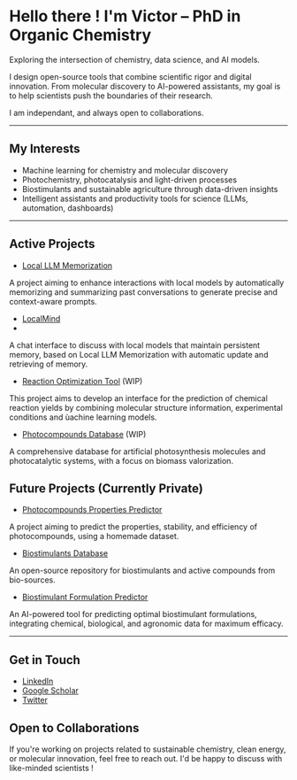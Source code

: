 # Hello there ! I'm Victor – PhD in Organic Chemistry

Exploring the intersection of chemistry, data science, and AI models. 

I design open-source tools that combine scientific rigor and digital innovation. 
From molecular discovery to AI-powered assistants, my goal is to help scientists push the boundaries of their research.  

I am independant, and always open to collaborations.  


---

## My Interests  

- Machine learning for chemistry and molecular discovery
- Photochemistry, photocatalysis and light-driven processes
- Biostimulants and sustainable agriculture through data-driven insights  
- Intelligent assistants and productivity tools for science (LLMs, automation, dashboards)

---
  
## Active Projects 

- [Local LLM Memorization](https://github.com/victorcarre6/llm-memorization)
  
A project aiming to enhance interactions with local models by automatically memorizing and summarizing past conversations to generate precise and context-aware prompts.

- [LocalMind](https://github.com/victorcarre6/llm-assistant)
- 
A chat interface to discuss with local models that maintain persistent memory, based on Local LLM Memorization with automatic update and retrieving of memory.

- [Reaction Optimization Tool](https://github.com/victorcarre6/reaction-optimization-tool) (WIP)

This project aims to develop an interface for the prediction of chemical reaction yields by combining molecular structure information, experimental conditions and ùachine learning models.

- [Photocompounds Database](https://github.com/victorcarre6/photocompounds-database) (WIP)

A comprehensive database for artificial photosynthesis molecules and photocatalytic systems, with a focus on biomass valorization. 

## Future Projects (Currently Private)

- [Photocompounds Properties Predictor](https://github.com/victorcarre6/photocompounds-properties-predictor)

A project aiming to predict the properties, stability, and efficiency of photocompounds, using a homemade dataset.

- [Biostimulants Database](https://github.com/victorcarre6/biostimulants-database)

An open-source repository for biostimulants and active compounds from bio-sources.  

- [Biostimulant Formulation Predictor](https://github.com/victorcarre6/biostimulant-formulation-predictor)  

An AI-powered tool for predicting optimal biostimulant formulations, integrating chemical, biological, and agronomic data for maximum efficacy.  

---

## Get in Touch

- [LinkedIn](https://www.linkedin.com/in/victor-carré)
- [Google Scholar](https://scholar.google.com/citations?hl=fr&user=19goLxoAAAAJ&view_op=list_works&sortby=pubdate)
- [Twitter](https://x.com/victorcarre_)

## Open to Collaborations  
If you're working on projects related to sustainable chemistry, clean energy, or molecular innovation, feel free to reach out. I'd be happy to discuss with like-minded scientists !

